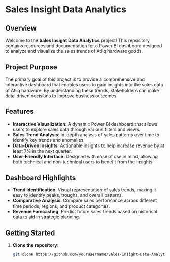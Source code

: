 # Sales Insight Data Analytics

## Overview
Welcome to the **Sales Insight Data Analytics** project! This repository contains resources and documentation for a Power BI dashboard designed to analyze and visualize the sales trends of Atliq hardware goods.

## Project Purpose
The primary goal of this project is to provide a comprehensive and interactive dashboard that enables users to gain insights into the sales data of Atliq hardware. By understanding these trends, stakeholders can make data-driven decisions to improve business outcomes.

## Features
- **Interactive Visualization**: A dynamic Power BI dashboard that allows users to explore sales data through various filters and views.
- **Sales Trend Analysis**: In-depth analysis of sales patterns over time to identify key trends and anomalies.
- **Data-Driven Insights**: Actionable insights to help increase revenue by at least 7% in the next quarter.
- **User-Friendly Interface**: Designed with ease of use in mind, allowing both technical and non-technical users to benefit from the insights.

## Dashboard Highlights
- **Trend Identification**: Visual representation of sales trends, making it easy to identify peaks, troughs, and overall patterns.
- **Comparative Analysis**: Compare sales performance across different time periods, regions, and product categories.
- **Revenue Forecasting**: Predict future sales trends based on historical data to aid in strategic planning.

## Getting Started
1. **Clone the repository**: 
   ```sh
   git clone https://github.com/yourusername/Sales-Insight-Data-Analytics.git
